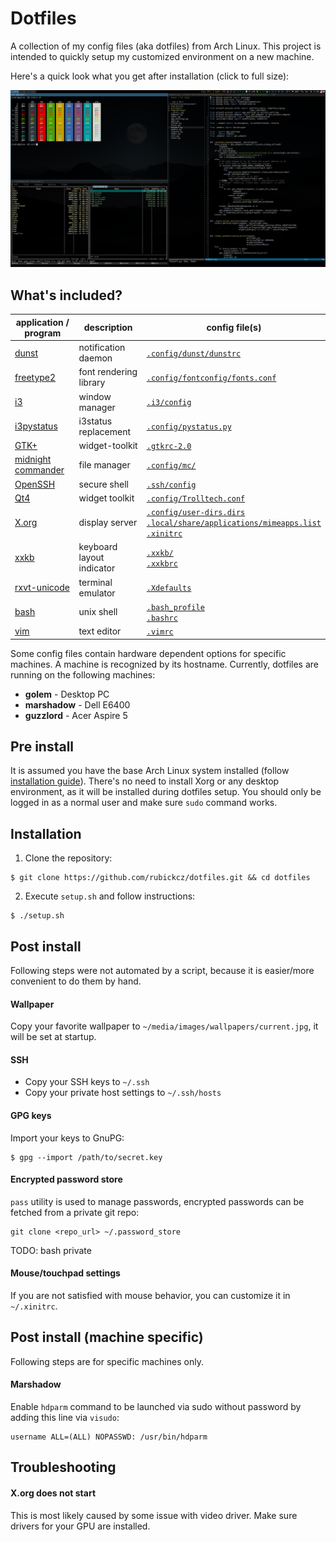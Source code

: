 # Dotfiles

A collection of my config files (aka dotfiles) from Arch Linux. This project is intended to quickly setup my customized environment on a new machine. 

Here's a quick look what you get after installation (click to full size):

![Appearance of the configured desktop](https://raw.githubusercontent.com/rubickcz/dotfiles/master/desktop.png)

## What's included?

| application / program  | description | config file(s) |
| ------------- | ------------- | ------------- |
| [dunst](https://www.archlinux.org/packages/community/i686/dunst/) | notification daemon | [`.config/dunst/dunstrc`](https://github.com/rubickcz/dotfiles/blob/master/dotfiles/.config/dunst/dunstrc) |
| [freetype2](https://www.archlinux.org/packages/extra/x86_64/freetype2/) | font rendering library | [`.config/fontconfig/fonts.conf`](https://github.com/rubickcz/dotfiles/blob/master/dotfiles/.config/fontconfig/fonts.conf) |
| [i3](https://www.archlinux.org/groups/x86_64/i3/)  | window manager | [`.i3/config`](https://github.com/rubickcz/dotfiles/blob/master/dotfiles/.i3/config) |
| [i3pystatus](https://aur.archlinux.org/packages/i3pystatus/)  | i3status replacement | [`.config/pystatus.py`](https://github.com/rubickcz/dotfiles/blob/master/dotfiles/.config/pystatus.py) |
| [GTK+](https://www.archlinux.org/packages/extra/x86_64/gtk2/)  | widget-toolkit | [`.gtkrc-2.0`](https://github.com/rubickcz/dotfiles/blob/master/dotfiles/.gtkrc-2.0) |
| [midnight commander](https://www.archlinux.org/packages/community/x86_64/mc/)  | file manager | [`.config/mc/`](https://github.com/rubickcz/dotfiles/tree/master/dotfiles/.config/mc)  |
| [OpenSSH](https://www.archlinux.org/packages/core/x86_64/openssh/)  | secure shell | [`.ssh/config`](https://github.com/rubickcz/dotfiles/tree/master/dotfiles/.ssh/config)  |
| [Qt4](https://www.archlinux.org/packages/extra/x86_64/freetype2/) | widget toolkit | [`.config/Trolltech.conf`](https://github.com/rubickcz/dotfiles/blob/master/dotfiles/.config/Trolltech.conf) |
| [X.org](https://www.archlinux.org/packages/extra/x86_64/freetype2/) | display server | [`.config/user-dirs.dirs`](https://github.com/rubickcz/dotfiles/blob/master/dotfiles/.config/user-dirs.dirs)<br>[`.local/share/applications/mimeapps.list`](https://github.com/rubickcz/dotfiles/blob/master/dotfiles/.local/share/applications/mimeapps.list)<br>[`.xinitrc`](https://github.com/rubickcz/dotfiles/blob/master/dotfiles/.xinitrc)  |
| [xxkb](https://www.archlinux.org/packages/community/x86_64/xxkb/) | keyboard layout indicator |[`.xxkb/`](https://github.com/rubickcz/dotfiles/tree/master/dotfiles/.xxkb)<br>[`.xxkbrc`](https://github.com/rubickcz/dotfiles/blob/master/dotfiles/.xxkbrc)  |
| [rxvt-unicode](https://www.archlinux.org/packages/community/x86_64/rxvt-unicode/) | terminal emulator | [`.Xdefaults`](https://github.com/rubickcz/dotfiles/blob/master/dotfiles/.Xdefaults) |
| [bash](https://www.archlinux.org/packages/core/x86_64/bash/) | unix shell | [`.bash_profile`](https://github.com/rubickcz/dotfiles/blob/master/dotfiles/.bash_profile)<br>[`.bashrc`](https://github.com/rubickcz/dotfiles/blob/master/dotfiles/.bashrc)  |
| [vim](https://www.archlinux.org/packages/extra/x86_64/gvim/)  | text editor | [`.vimrc`](https://github.com/rubickcz/dotfiles/blob/master/dotfiles/.vimrc) |

Some config files contain hardware dependent options for specific machines. A machine is recognized by its hostname. Currently, dotfiles are running on the following machines:
* **golem** - Desktop PC
* **marshadow** - Dell E6400
* **guzzlord** - Acer Aspire 5

## Pre install
It is assumed you have the base Arch Linux system installed (follow [installation guide](https://wiki.archlinux.org/index.php/Installation_guide)). There's no need to install Xorg or any desktop environment, as it will be installed during dotfiles setup. You should only be logged in as a normal user and make sure `sudo` command works.

## Installation
1. Clone the repository:
```
$ git clone https://github.com/rubickcz/dotfiles.git && cd dotfiles
```
2. Execute `setup.sh` and follow instructions:
```
$ ./setup.sh
```

## Post install
Following steps were not automated by a script, because it is easier/more convenient to do them by hand.

#### Wallpaper
Copy your favorite wallpaper to `~/media/images/wallpapers/current.jpg`, it will be set at startup.

#### SSH
* Copy your SSH keys to `~/.ssh`
* Copy your private host settings to `~/.ssh/hosts`

#### GPG keys
Import your keys to GnuPG:
```
$ gpg --import /path/to/secret.key
```

#### Encrypted password store
`pass` utility is used to manage passwords, encrypted passwords can be fetched from a private git repo:
```
git clone <repo_url> ~/.password_store
```
TODO: bash private
#### Mouse/touchpad settings
If you are not satisfied with mouse behavior, you can customize it in `~/.xinitrc`.


## Post install (machine specific)
Following steps are for specific machines only.
#### Marshadow
Enable `hdparm` command to be launched via sudo without password by adding this line via `visudo`:
```
username ALL=(ALL) NOPASSWD: /usr/bin/hdparm
```

## Troubleshooting

#### X.org does not start
This is most likely caused by some issue with video driver. Make sure drivers for your GPU are installed.


